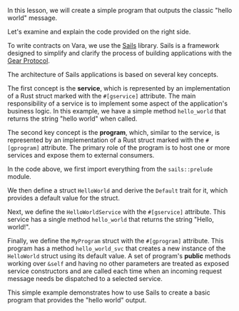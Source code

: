 In this lesson, we will create a simple program that outputs the classic "hello world" message.

Let's examine and explain the code provided on the right side.

To write contracts on Vara, we use the [Sails](https://github.com/gear-tech/sails/tree/master) library. Sails is a framework designed to simplify and clarify the process of building applications with the [Gear Protocol](https://gear-tech.io/).

The architecture of Sails applications is based on several key concepts.

The first concept is the **service**, which is represented by an implementation of a Rust struct marked with the `#[gservice]` attribute. The main responsibility of a service is to implement some aspect of the application's business logic. In this example, we have a simple method `hello_world` that returns the string "hello world" when called.

The second key concept is the **program**, which, similar to the service, is represented by an implementation of a Rust struct marked with the `#[gprogram]` attribute. The primary role of the program is to host one or more services and expose them to external consumers.

In the code above, we first import everything from the `sails::prelude` module.

We then define a struct `HelloWorld` and derive the `Default` trait for it, which provides a default value for the struct.

Next, we define the `HelloWorldService` with the `#[gservice]` attribute. This service has a single method `hello_world` that returns the string "Hello, world!".

Finally, we define the `MyProgram` struct with the `#[gprogram]` attribute. This program has a method `hello_world_svc` that creates a new instance of the `HelloWorld` struct using its default value. A set of program's **public** methods working over `&self` and having no other parameters are treated as exposed service constructors and are called each time when an incoming request message needs be dispatched to a selected service.

This simple example demonstrates how to use Sails to create a basic program that provides the "hello world" output.
